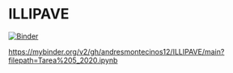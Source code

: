# ILLIPAVE

[![Binder](https://mybinder.org/badge_logo.svg)](https://mybinder.org/v2/gh/andresmontecinos12/ILLIPAVE/main?filepath=Tarea%205_2020.ipynb)

https://mybinder.org/v2/gh/andresmontecinos12/ILLIPAVE/main?filepath=Tarea%205_2020.ipynb
